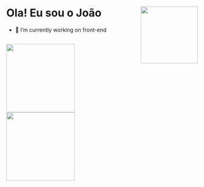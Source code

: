 
<h1>Ola! Eu sou o João <img align="right" height="150px" widht="150px" src="https://im5.ezgif.com/tmp/ezgif-5-527d619867.gif"></h1>


- 🔭 I’m currently working on front-end
##

<div align-content="center">
  <a href="https://github.com/rafaballerini">
  <img height="180em" src="https://github-readme-stats.vercel.app/api?username=iijao&show_icons=true&theme=dracula&include_all_commits=true&count_private=true"/>
  <img height="180em" src="https://github-readme-stats.vercel.app/api/top-langs/?username=iijao&layout=compact&langs_count=7&theme=dracula"/>
</div>
  
##
